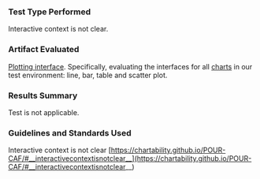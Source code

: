 ### Test Type Performed
Interactive context is not clear.

### Artifact Evaluated
[Plotting interface](https://docs.bokeh.org/en/latest/docs/user_guide/basic.html#ug-basic). Specifically, evaluating the interfaces for all [charts](https://quansight-labs.github.io/bokeh-a11y-audit/#_ts1723552414769) in our test environment: line, bar, table and scatter plot.

### Results Summary
Test is not applicable.

<!-- ### Expected Behavior (Pass/Fail)
- *FAIL* - If chart can affect the logic or layout of the page or if receives data or parameters from other UI controls or logic, this must be clearly communicated in text. Alerts or notifications must be provided that can be monitored programmatically without requiring navigation (to notify screen reader users, for example). 

### Image or Video of Failure 
We don't have evidence of this.

### Steps to Reproduce
Since this was failed without evidence (a sort of pre-emptive failure), here are the steps I'd anticipate:

- Activate something like the lasso tool with a screen reader
- Use the lasso tool within the chart space to select elements
- (Due to the selection, something else on the page changes)
- If an aria-live notification (or equivalent) communicates the important details of the change (where the elements are that changed and what changed, at a high level), then this passes
- If elements that are changed only ever _succeed_ the current interactive context in the navigation order of the page (AKA elements never change something that comes before them), then this will also pass -->

### Guidelines and Standards Used
Interactive context is not clear [https://chartability.github.io/POUR-CAF/#__interactivecontextisnotclear__](https://chartability.github.io/POUR-CAF/#__interactivecontextisnotclear__)

<!-- ### Related Evidence
See "Content is visual only (critical)."

Note that "No explanation for purpose or how to read" may appear identical at first to "interactive context is not clear" as well as "No interaction instructions" since these are all in relation to interactive elements (the plot tools). I'll just clarify here the differences (and copy+paste this section into each of these three):

- **No explanation for purpose or how to read**: An explanation must be provided that helps someone interpret *what* they see. For interactive tools, it is important that users know what a lasso does (before they use it) and how to interpret what they are looking at if they end up using it.
- **Cues and instructions are not provided**: Instructions must be provided that helps someone figure out *how* to use things that are interactive. For interactive tools that require anything other than standard input (such as inputting text, clicking/pressing a button, visiting somewhere with a link, etc), users should have instructions available somewhere that help them actually perform the relevant actions.
- **Interactive context is not clear**: This is only relevant for communicating interactivity and change that happens _during_ interaction and when that change takes places somewhere other than the current interaction location. A common example of this is cross-filtering, where using a lasso or selection on one chart changes another chart elsewhere. This change will need to be communicated to users, especially screen reader users.

### Known or Documented Issues
(If there is already a github issue created for this test or a related test, it will be listed here.) -->

<!-- ### Technical Details
- Chrome Version 129.0.6668.59 (64-bit)
- Hemingway Editor browser app
- Windows 11 Build 22631.3958

*Updated as of: September 18th, 2024* -->

<!-- ### Notes
A seasoned SR (screen reader) user could have the knowledge to navigate and explore webpages and graphs with more nuance, whether through manual mode switching, certain key shortcuts, etc. These tests are done by a sighted user with the SR’s default options and performed as if a new or beginner user is interacting with these elements. We would expect that all users could be able to navigate smoothly, regardless of experience levels. -->